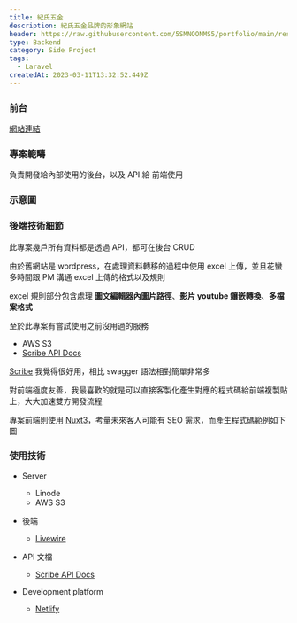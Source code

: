 ```yaml
---
title: 紀氏五金
description: 紀氏五金品牌的形象網站
header: https://raw.githubusercontent.com/5SMNOONMS5/portfolio/main/resources/projects/keebrother/keebrother1.png
type: Backend
category: Side Project
tags:
  - Laravel
createdAt: 2023-03-11T13:32:52.449Z
---
```


### 前台

[網站連結](https://keebrother.com.tw/)

### 專案範疇

負責開發給內部使用的後台，以及 API 給 前端使用

### 示意圖

<smart-figure src="https://raw.githubusercontent.com/5SMNOONMS5/portfolio/main/resources/projects/keebrother/keebrother2.png"></smart-figure>
<smart-figure src="https://raw.githubusercontent.com/5SMNOONMS5/portfolio/main/resources/projects/keebrother/keebrother3.png"></smart-figure>
<smart-figure src="https://raw.githubusercontent.com/5SMNOONMS5/portfolio/main/resources/projects/keebrother/keebrother4.png"></smart-figure>

### 後端技術細節

此專案幾戶所有資料都是透過 API，都可在後台 CRUD

由於舊網站是 wordpress，在處理資料轉移的過程中使用 excel 上傳，並且花蠻多時間跟 PM 溝通 excel 上傳的格式以及規則

excel 規則部分包含處理 **圖文編輯器內圖片路徑**、**影片 youtube 鑲嵌轉換**、**多檔案格式**

至於此專案有嘗試使用之前沒用過的服務

* AWS S3
* [Scribe API Docs](https://scribe.knuckles.wtf/laravel/documenting)

[Scribe](https://scribe.knuckles.wtf/laravel/documenting) 我覺得很好用，相比 swagger 語法相對簡單非常多

對前端極度友善，我最喜歡的就是可以直接客製化產生對應的程式碼給前端複製貼上，大大加速雙方開發流程

專案前端則使用 [Nuxt3](https://nuxt.com/)，考量未來客人可能有 SEO 需求，而產生程式碼範例如下圖

<smart-figure src="https://raw.githubusercontent.com/5SMNOONMS5/portfolio/main/resources/projects/keebrother/keebrother5.png"></smart-figure>

### 使用技術

* Server
  * Linode
  * AWS S3

* 後端
  * [Livewire](https://laravel-livewire.com/)

* API 文檔
  * [Scribe API Docs](https://scribe.knuckles.wtf/laravel/documenting)

* Development platform
  * [Netlify](https://www.netlify.com/)
